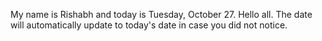 My name is Rishabh and today is Tuesday, October 27. Hello all. The date will automatically update to today's date in case you did not notice.
